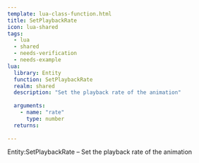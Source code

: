 ```yaml
---
template: lua-class-function.html
title: SetPlaybackRate
icon: lua-shared
tags:
  - lua
  - shared
  - needs-verification
  - needs-example
lua:
  library: Entity
  function: SetPlaybackRate
  realm: shared
  description: "Set the playback rate of the animation"
  
  arguments:
    - name: "rate"
      type: number
  returns:
    
---
```


<div class="lua__search__keywords">
Entity:SetPlaybackRate &#x2013; Set the playback rate of the animation
</div>
